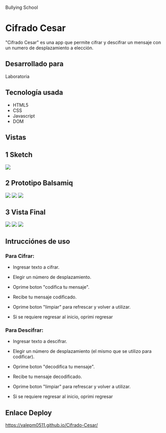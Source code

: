 Bullying School

# Cifrado Cesar

"Cifrado Cesar" es una app que permite cifrar y descifrar un mensaje con un numero de desplazamiento a elección.

## Desarrollado para 

Laboratoria

## Tecnología usada

* HTML5
* CSS
* Javascript 
* DOM

## Vistas

## 1 Sketch
<img src ="Balsamiq/sketch.jpg">

## 2 Prototipo Balsamiq

<img src ="Balsamiq/Final1.png">

<img src ="Balsamiq/Final2.png">

<img src ="Balsamiq/Final3.png">

## 3 Vista Final

<img src ="Vista/Inicio.png">

<img src ="Vista/Cifrado.png">

<img src ="Vista/Descifrado.png">

## Intrucciónes de uso

### Para Cifrar:

* Ingresar texto a cifrar.

* Elegir un número de desplazamiento.

* Oprime boton "codifica tu mensaje".

* Recibe tu mensaje codificado.

* Oprime boton "limpiar" para refrescar y volver a utilizar.

* Si se requiere regresar al inicio, oprimi regresar

### Para Descifrar:

* Ingresar texto a descifrar.

* Elegir un número de desplazamiento (el mismo que se utilizo para codificar).

* Oprime boton "decodifica tu mensaje".

* Recibe tu mensaje decodificado.

* Oprime boton "limpiar" para refrescar y volver a utilizar.

* Si se requiere regresar al inicio, oprimi regresar

## Enlace Deploy

https://valepm0511.github.io/Cifrado-Cesar/





